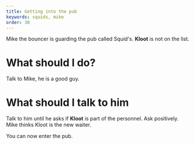 ```yaml
---
title: Getting into the pub
keywords: squids, mike
order: 30
---
```


Mike the bouncer is guarding the pub called Squid's. **Kloot** is not on the list.

# What should I do?
Talk to Mike, he is a good guy.

# What should I talk to him
Talk to him until he asks if **Kloot** is part of the personnel. Ask positively. Mike thinks Kloot is the new waiter.

You can now enter the pub.
